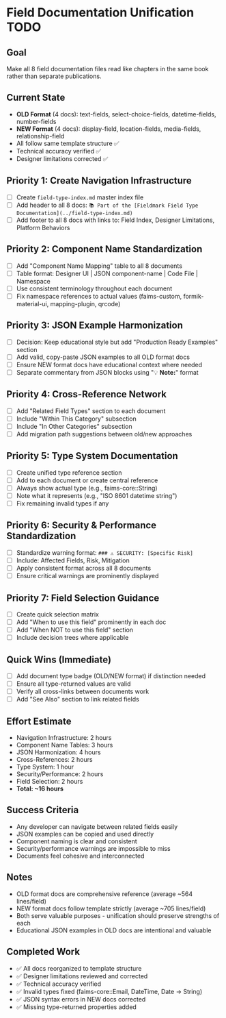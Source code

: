 # Field Documentation Unification TODO

## Goal
Make all 8 field documentation files read like chapters in the same book rather than separate publications.

## Current State
- **OLD Format** (4 docs): text-fields, select-choice-fields, datetime-fields, number-fields
- **NEW Format** (4 docs): display-field, location-fields, media-fields, relationship-field
- All follow same template structure ✅
- Technical accuracy verified ✅
- Designer limitations corrected ✅

## Priority 1: Create Navigation Infrastructure
- [ ] Create `field-type-index.md` master index file
- [ ] Add header to all 8 docs: `📚 Part of the [Fieldmark Field Type Documentation](../field-type-index.md)`
- [ ] Add footer to all 8 docs with links to: Field Index, Designer Limitations, Platform Behaviors

## Priority 2: Component Name Standardization
- [ ] Add "Component Name Mapping" table to all 8 documents
- [ ] Table format: Designer UI | JSON component-name | Code File | Namespace
- [ ] Use consistent terminology throughout each document
- [ ] Fix namespace references to actual values (faims-custom, formik-material-ui, mapping-plugin, qrcode)

## Priority 3: JSON Example Harmonization
- [ ] Decision: Keep educational style but add "Production Ready Examples" section
- [ ] Add valid, copy-paste JSON examples to all OLD format docs
- [ ] Ensure NEW format docs have educational context where needed
- [ ] Separate commentary from JSON blocks using "💡 **Note:**" format

## Priority 4: Cross-Reference Network
- [ ] Add "Related Field Types" section to each document
- [ ] Include "Within This Category" subsection
- [ ] Include "In Other Categories" subsection
- [ ] Add migration path suggestions between old/new approaches

## Priority 5: Type System Documentation
- [ ] Create unified type reference section
- [ ] Add to each document or create central reference
- [ ] Always show actual type (e.g., faims-core::String)
- [ ] Note what it represents (e.g., "ISO 8601 datetime string")
- [ ] Fix remaining invalid types if any

## Priority 6: Security & Performance Standardization
- [ ] Standardize warning format: `### ⚠️ SECURITY: [Specific Risk]`
- [ ] Include: Affected Fields, Risk, Mitigation
- [ ] Apply consistent format across all 8 documents
- [ ] Ensure critical warnings are prominently displayed

## Priority 7: Field Selection Guidance
- [ ] Create quick selection matrix
- [ ] Add "When to use this field" prominently in each doc
- [ ] Add "When NOT to use this field" section
- [ ] Include decision trees where applicable

## Quick Wins (Immediate)
- [ ] Add document type badge (OLD/NEW format) if distinction needed
- [ ] Ensure all type-returned values are valid
- [ ] Verify all cross-links between documents work
- [ ] Add "See Also" section to link related fields

## Effort Estimate
- Navigation Infrastructure: 2 hours
- Component Name Tables: 3 hours
- JSON Harmonization: 4 hours
- Cross-References: 2 hours
- Type System: 1 hour
- Security/Performance: 2 hours
- Field Selection: 2 hours
- **Total: ~16 hours**

## Success Criteria
- Any developer can navigate between related fields easily
- JSON examples can be copied and used directly
- Component naming is clear and consistent
- Security/performance warnings are impossible to miss
- Documents feel cohesive and interconnected

## Notes
- OLD format docs are comprehensive reference (average ~564 lines/field)
- NEW format docs follow template strictly (average ~705 lines/field)
- Both serve valuable purposes - unification should preserve strengths of each
- Educational JSON examples in OLD docs are intentional and valuable

## Completed Work
- ✅ All docs reorganized to template structure
- ✅ Designer limitations reviewed and corrected
- ✅ Technical accuracy verified
- ✅ Invalid types fixed (faims-core::Email, DateTime, Date → String)
- ✅ JSON syntax errors in NEW docs corrected
- ✅ Missing type-returned properties added